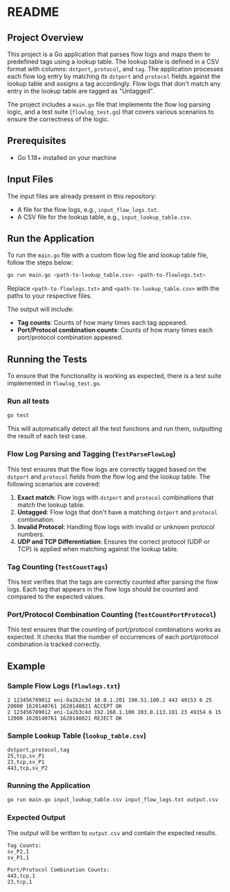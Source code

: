 # README

## Project Overview

This project is a Go application that parses flow logs and maps them to predefined tags using a lookup table. The lookup table is defined in a CSV format with columns: `dstport`, `protocol`, and `tag`. The application processes each flow log entry by matching its `dstport` and `protocol` fields against the lookup table and assigns a tag accordingly. Flow logs that don't match any entry in the lookup table are tagged as "Untagged".

The project includes a `main.go` file that implements the flow log parsing logic, and a test suite (`flowlog_test.go`) that covers various scenarios to ensure the correctness of the logic.

## Prerequisites

- Go 1.18+ installed on your machine

## Input Files

The input files are already present in this repository:

- A file for the flow logs, e.g., `input_flow_logs.txt`.
- A CSV file for the lookup table, e.g., `input_lookup_table.csv`.

## Run the Application

To run the `main.go` file with a custom flow log file and lookup table file, follow the steps below:

```bash
go run main.go <path-to-lookup_table.csv> <path-to-flowlogs.txt>
```

Replace `<path-to-flowlogs.txt>` and `<path-to-lookup_table.csv>` with the paths to your respective files.

The output will include:

- **Tag counts**: Counts of how many times each tag appeared.
- **Port/Protocol combination counts**: Counts of how many times each port/protocol combination appeared.

## Running the Tests

To ensure that the functionality is working as expected, there is a test suite implemented in `flowlog_test.go`.

### Run all tests

```bash
go test
```

This will automatically detect all the test functions and run them, outputting the result of each test case.

### Flow Log Parsing and Tagging (`TestParseFlowLog`)

This test ensures that the flow logs are correctly tagged based on the `dstport` and `protocol` fields from the flow log and the lookup table. The following scenarios are covered:

1. **Exact match**: Flow logs with `dstport` and `protocol` combinations that match the lookup table.
2. **Untagged**: Flow logs that don't have a matching `dstport` and `protocol` combination.
3. **Invalid Protocol**: Handling flow logs with invalid or unknown protocol numbers.
4. **UDP and TCP Differentiation**: Ensures the correct protocol (UDP or TCP) is applied when matching against the lookup table.

### Tag Counting (`TestCountTags`)

This test verifies that the tags are correctly counted after parsing the flow logs. Each tag that appears in the flow logs should be counted and compared to the expected values.

### Port/Protocol Combination Counting (`TestCountPortProtocol`)

This test ensures that the counting of port/protocol combinations works as expected. It checks that the number of occurrences of each port/protocol combination is tracked correctly.

## Example

### Sample Flow Logs (`flowlogs.txt`)

```text
2 123456789012 eni-0a1b2c3d 10.0.1.201 198.51.100.2 443 49153 6 25 20000 1620140761 1620140821 ACCEPT OK
2 123456789012 eni-1a2b3c4d 192.168.1.100 203.0.113.101 23 49154 6 15 12000 1620140761 1620140821 REJECT OK
```

### Sample Lookup Table (`lookup_table.csv`)

```csv
dstport,protocol,tag
25,tcp,sv_P1
23,tcp,sv_P1
443,tcp,sv_P2
```

### Running the Application

```bash
go run main.go input_lookup_table.csv input_flow_logs.txt output.csv
```

### Expected Output

The output will be written to `output.csv` and contain the expected results.

```
Tag Counts:
sv_P2,1
sv_P1,1

Port/Protocol Combination Counts:
443,tcp,1
23,tcp,1
```
